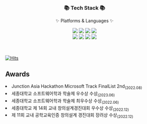 <div align=center>
	<h3>📚 Tech Stack 📚</h3>
	<p>✨ Platforms & Languages ✨</p>
</div>

<div align="center">
<img src="https://img.shields.io/badge/Spring Boot-6DB33F?style=flat&logo=Spring Boot&logoColor=white">
<img src="https://img.shields.io/badge/Gradle-02303A?style=flat&logo=Gradle&logoColor=white">
<img src="https://img.shields.io/badge/MySQL-4479A1.svg?style=flat&logo=MySQL&logoColor=white">
<img src="https://img.shields.io/badge/Redis-DC382D?style=flat&logo=Redis&logoColor=white"><br>
<img src="https://img.shields.io/badge/Amazon AWS-232F3E?style=flat&logo=Amazon AWS&logoColor=white">
<img src="https://img.shields.io/badge/Docker-2496ED?style=flat&logo=Docker&logoColor=white">
<img src="https://img.shields.io/badge/Express-000000?style=flat&logo=express&logoColor=white">
<img src="https://img.shields.io/badge/Nestjs-D91313?style=flat&logo=nestjs&logoColor=white">
</div>

<br>
<br>

[![Hits](https://hits.seeyoufarm.com/api/count/incr/badge.svg?url=https%3A%2F%2Fgithub.com%2Fkimdoha&count_bg=%23F3AC3A&title_bg=%23555555&icon=&icon_color=%23F3AE49&title=hits&edge_flat=false)](https://hits.seeyoufarm.com)  


 
 ## Awards
 <div align=left>
  <li>Junction Asia Hackathon Microsoft Track FinalList 2nd<sub>(2022.08)</sub></li>
  <li>세종대학교 소프트웨어학과 학술제 우수상 수상<sub>(2023.06)</sub></li>
  <li>세종대학교 소프트웨어학과 학술제 최우수상 수상<sub>(2022.06)</sub></li>
  <li>세종대학교 제 14회 교내 창의설계경진대회 우수상 수상<sub>(2022.12)</sub></li>
  <li>제 11회 교내 공학교육인증 창의설계 경진대회 장려상 수상<sub>(2022.12)</sub></li>
 </div>
